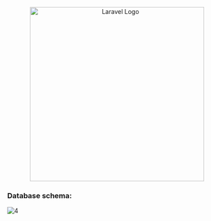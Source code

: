 <p align="center"><a href="https://laravel.com" target="_blank"><img src="https://raw.githubusercontent.com/laravel/art/master/logo-lockup/5%20SVG/2%20CMYK/1%20Full%20Color/laravel-logolockup-cmyk-red.svg" width="400" alt="Laravel Logo"></a></p>

### Database schema:
![4](https://github.com/user-attachments/assets/eacf1f0f-d954-49cb-8783-48b4be6fd771)









